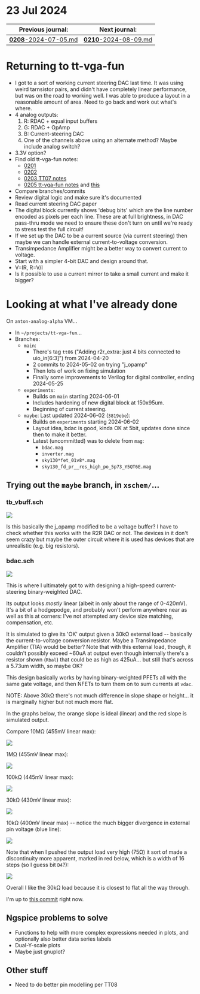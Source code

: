 # 23 Jul 2024

| Previous journal: | Next journal: |
|-|-|
| [**0208**-2024-07-05.md](./0208-2024-07-05.md) | [**0210**-2024-08-09.md](./0210-2024-08-09.md) |

# Returning to tt-vga-fun

*   I got to a sort of working current steering DAC last time. It was using weird tarnsistor pairs, and didn't have completely linear performance, but was on the road to working well. I was able to produce a layout in a reasonable amount of area. Need to go back and work out what's where.
*   4 analog outputs:
    1.  R: RDAC + equal input buffers
    2.  G: RDAC + OpAmp
    3.  B: Current-steering DAC
    4.  One of the channels above using an alternate method? Maybe include analog switch?
*   3.3V option?
*   Find old tt-vga-fun notes:
    *   [0201](./0201-2024-05-11.md)
    *   [0202](./0202-2024-05-15.md)
    *   [0203 TT07 notes](./0203-2024-05-20.md#overall-tt07-submission-plan)
    *   [0205 tt-vga-fun notes](./0205-2024-05-30.md#tt-vga-fun-stuff) and [this](./0205-2024-05-30.md#tt-vga-fun-didnt-make-it-in-to-tt07)
*   Compare branches/commits
*   Review digital logic and make sure it's documented
*   Read current steering DAC paper
*   The digital block currently shows 'debug bits' which are the line number encoded as pixels per each line. These are at full brightness, in DAC pass-thru mode we need to ensure these don't turn on until we're ready to stress test the full circuit!
*   If we set up the DAC to be a current source (via current steering) then maybe we can handle external current-to-voltage conversion.
*   Transimpedance Amplifier might be a better way to convert current to voltage.
*   Start with a simpler 4-bit DAC and design around that.
*   V=IR, R=V/I
*   Is it possible to use a current mirror to take a small current and make it bigger?


# Looking at what I've already done

On `anton-analog-alpha` VM...

*   In `~/projects/tt-vga-fun`...
*   Branches:
    *   `main`:
        *   There's tag `tt06` ("Adding r2r_extra: just 4 bits connected to uio_in[6:3]") from 2024-04-20
        *   2 commits to 2024-05-02 on trying "j_opamp"
        *   Then lots of work on fixing simulation
        *   Finally some improvements to Verilog for digital controller, ending 2024-05-25
    *   `experiments`:
        *   Builds on `main` starting 2024-06-01
        *   Includes hardening of new digital block at 150x95um.
        *   Beginning of current steering.
    *   `maybe`: Last updated 2024-06-02 (`3819ebe`):
        *   Builds on `experiments` starting 2024-06-02
        *   Layout idea, bdac is good, kinda OK at 5bit, updates done since then to make it better. 
        *   Latest (uncommitted) was to delete from `mag`:
            *   `bdac.mag`
            *   `inverter.mag`
            *   `sky130*fet_01v8*.mag`
            *   `sky130_fd_pr__res_high_po_5p73_Y5QT6E.mag`

## Trying out the `maybe` branch, in `xschem/`...

### tb_vbuff.sch

![](./i/0209-tb_vbuff.png)

Is this basically the j_opamp modified to be a voltage buffer? I have to check whether this works with the R2R DAC or not. The devices in it don't seem crazy but maybe the outer circuit where it is used has devices that are unrealistic (e.g. big resistors).


### bdac.sch

![](./i/0209-bdac.png)

This is where I ultimately got to with designing a high-speed current-steering binary-weighted DAC.

Its output looks *mostly* linear (albeit in only about the range of 0-420mV). It's a bit of a hodgepodge, and probably won't perform anywhere near as well as this at corners: I've not attempted any device size matching, compensation, etc.

It is simulated to give its 'OK' output given a 30k&ohm; external load -- basically the current-to-voltage conversion resistor. Maybe a Transimpedance Amplifier (TIA) would be better? Note that with this external load, though, it couldn't possibly exceed ~60uA at output even though internally there's a resistor shown (`Rbal`) that could be as high as 425uA... but still that's across a 5.73um width, so maybe OK?

This design basically works by having binary-weighted PFETs all with the same gate voltage, and then NFETs to turn them on to sum currents at `vdac`.

NOTE: Above 30k&ohm; there's not much difference in slope shape or height... it is marginally higher but not much more flat.

In the graphs below, the orange slope is ideal (linear) and the red slope is simulated output.

Compare 10M&ohm; (455mV linear max):

![](i/0209-slope-10M.png)

1M&ohm; (455mV linear max):

![](i/0209-slope-1M.png)

100k&ohm; (445mV linear max):

![](i/0209-slope-100k.png)

30k&ohm; (430mV linear max):

![](i/0209-slope-30k.png)

10k&ohm; (400mV linear max) -- notice the much bigger divergence in external pin voltage (blue line):

![](i/0209-slope-10k.png)

Note that when I pushed the output load very high (75&ohm;) it sort of made a discontinuity more apparent, marked in red below, which is a width of 16 steps (so I guess bit `D4`?):

![](i/0209-D4-error.png)

Overall I like the 30k&ohm; load because it is closest to flat all the way through.

I'm up to [this commit](https://github.com/algofoogle/tt-vga-fun/commit/5585b7b75e8b8540d1d00b222cb52158ea10bbf7) right now.



## Ngspice problems to solve

*   Functions to help with more complex expressions needed in plots, and optionally also better data series labels
*   Dual-Y-scale plots
*   Maybe just gnuplot?


## Other stuff

*   Need to do better pin modelling per TT08
